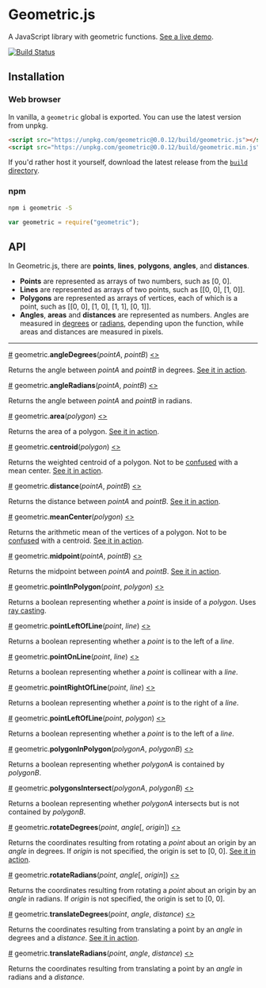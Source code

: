 # Geometric.js
A JavaScript library with geometric functions. [See a live demo](https://bl.ocks.org/harrystevens/c4eddfb97535e8e01643325cb43175ff).

[![Build Status](https://travis-ci.org/HarryStevens/geometric.svg?branch=master)](https://travis-ci.org/HarryStevens/geometric)

## Installation

### Web browser
In vanilla, a `geometric` global is exported. You can use the latest version from unpkg.
```html
<script src="https://unpkg.com/geometric@0.0.12/build/geometric.js"></script>
<script src="https://unpkg.com/geometric@0.0.12/build/geometric.min.js"></script>
```
If you'd rather host it yourself, download the latest release from the [`build` directory](https://github.com/HarryStevens/geometric/tree/master/build).

### npm

```bash
npm i geometric -S
```
```js
var geometric = require("geometric");
```

## API

In Geometric.js, there are <b>points</b>, <b>lines</b>, <b>polygons</b>, <b>angles</b>, and <b>distances</b>.
* <b>Points</b> are represented as arrays of two numbers, such as [0, 0].
* <b>Lines</b> are represented as arrays of two points, such as [[0, 0], [1, 0]].
* <b>Polygons</b> are represented as arrays of vertices, each of which is a point, such as [[0, 0], [1, 0], [1, 1], [0, 1]].
* <b>Angles</b>, <b>areas</b> and <b>distances</b> are represented as numbers. Angles are measured in [degrees](https://en.wikipedia.org/wiki/Degree_(angle)) or [radians](https://en.wikipedia.org/wiki/Radian), depending upon the function, while areas and distances are measured in pixels.

<hr />

<a name="angleDegrees" href="#angleDegrees">#</a> geometric.<b>angleDegrees</b>(<em>pointA</em>, <em>pointB</em>) [<>](https://github.com/HarryStevens/geometric/blob/master/src/angleDegrees.js "Source")

Returns the angle between <em>pointA</em> and <em>pointB</em> in degrees. [See it in action](https://bl.ocks.org/harrystevens/b212d3166a85aecb9d5fc61cf660de23).

<a name="angleRadians" href="#angleRadians">#</a> geometric.<b>angleRadians</b>(<em>pointA</em>, <em>pointB</em>) [<>](https://github.com/HarryStevens/geometric/blob/master/src/angleRadians.js "Source")

Returns the angle between <em>pointA</em> and <em>pointB</em> in radians.

<a name="area" href="#area">#</a> geometric.<b>area</b>(<em>polygon</em>) [<>](https://github.com/HarryStevens/geometric/blob/master/src/area.js "Source")

Returns the area of a polygon. [See it in action](https://bl.ocks.org/harrystevens/37287b23b345f394f8276dc87a9c2bc6).

<a name="centroid" href="#centroid">#</a> geometric.<b>centroid</b>(<em>polygon</em>) [<>](https://github.com/HarryStevens/geometric/blob/master/src/centroid.js "Source")

Returns the weighted centroid of a polygon. Not to be [confused](https://github.com/Turfjs/turf/issues/334) with a mean center. [See it in action](https://bl.ocks.org/harrystevens/37287b23b345f394f8276dc87a9c2bc6).

<a name="distance" href="#distance">#</a> geometric.<b>distance</b>(<em>pointA</em>, <em>pointB</em>) [<>](https://github.com/HarryStevens/geometric/blob/master/src/distance.js "Source")

Returns the distance between <em>pointA</em> and <em>pointB</em>. [See it in action](https://bl.ocks.org/harrystevens/c4eddfb97535e8e01643325cb43175ff).

<a name="meanCenter" href="#meanCenter">#</a> geometric.<b>meanCenter</b>(<em>polygon</em>) [<>](https://github.com/HarryStevens/geometric/blob/master/src/meanCenter.js "Source")

Returns the arithmetic mean of the vertices of a polygon. Not to be [confused](https://github.com/Turfjs/turf/issues/334) with a centroid. [See it in action](https://bl.ocks.org/harrystevens/37287b23b345f394f8276dc87a9c2bc6).

<a name="midpoint" href="#midpoint">#</a> geometric.<b>midpoint</b>(<em>pointA</em>, <em>pointB</em>) [<>](https://github.com/HarryStevens/geometric/blob/master/src/midpoint.js "Source")

Returns the midpoint between <em>pointA</em> and <em>pointB</em>. [See it in action](https://bl.ocks.org/harrystevens/c4eddfb97535e8e01643325cb43175ff).

<a name="pointInPolygon" href="#pointInPolygon">#</a> geometric.<b>pointInPolygon</b>(<em>point</em>, <em>polygon</em>) [<>](https://github.com/HarryStevens/geometric/blob/master/src/pointInPolygon.js "Source")

Returns a boolean representing whether a <em>point</em> is inside of a <em>polygon</em>. Uses [ray casting](https://en.wikipedia.org/wiki/Point_in_polygon#Ray_casting_algorithm).

<a name="pointLeftOfLine" href="#pointLeftOfLine">#</a> geometric.<b>pointLeftOfLine</b>(<em>point</em>, <em>line</em>) [<>](https://github.com/HarryStevens/geometric/blob/master/src/pointOnLine.js#L15 "Source")

Returns a boolean representing whether a <em>point</em> is to the left of a <em>line</em>.

<a name="pointOnLine" href="#pointOnLine">#</a> geometric.<b>pointOnLine</b>(<em>point</em>, <em>line</em>) [<>](https://github.com/HarryStevens/geometric/blob/master/src/pointOnLine.js#L21 "Source")

Returns a boolean representing whether a <em>point</em> is collinear with a <em>line</em>.

<a name="pointRightOfLine" href="#pointRightOfLine">#</a> geometric.<b>pointRightOfLine</b>(<em>point</em>, <em>line</em>) [<>](https://github.com/HarryStevens/geometric/blob/master/src/pointOnLine.js#L21 "Source")

Returns a boolean representing whether a <em>point</em> is to the right of a <em>line</em>.

<a name="pointLeftOfLine" href="#pointLeftOfLine">#</a> geometric.<b>pointLeftOfLine</b>(<em>point</em>, <em>polygon</em>) [<>](https://github.com/HarryStevens/geometric/blob/master/src/pointOnLine.js#L15 "Source")

Returns a boolean representing whether a <em>point</em> is to the left of a <em>line</em>.

<a name="polygonInPolygon" href="#polygonInPolygon">#</a> geometric.<b>polygonInPolygon</b>(<em>polygonA</em>, <em>polygonB</em>) [<>](https://github.com/HarryStevens/geometric/blob/master/src/polygonInPolygon.js "Source")

Returns a boolean representing whether <em>polygonA</em> is contained by <em>polygonB</em>.

<a name="polygonsIntersect" href="#polygonsIntersect">#</a> geometric.<b>polygonsIntersect</b>(<em>polygonA</em>, <em>polygonB</em>) [<>](https://github.com/HarryStevens/geometric/blob/master/src/pointsIntersect.js "Source")

Returns a boolean representing whether <em>polygonA</em> intersects but is not contained by <em>polygonB</em>.

<a name="rotateDegrees" href="#rotateDegrees">#</a> geometric.<b>rotateDegrees</b>(<em>point</em>, <em>angle</em>[, <em>origin</em>]) [<>](https://github.com/HarryStevens/geometric/blob/master/src/rotateDegrees.js "Source")

Returns the coordinates resulting from rotating a <em>point</em> about an origin by an <em>angle</em> in degrees. If <em>origin</em> is not specified, the origin is set to [0, 0]. [See it in action](https://bl.ocks.org/harrystevens/5fe49df19892c04dfb9883c217571409).

<a name="rotateRadians" href="#rotateRadians">#</a> geometric.<b>rotateRadians</b>(<em>point</em>, <em>angle</em>[, <em>origin</em>]) [<>](https://github.com/HarryStevens/geometric/blob/master/src/rotateRadians.js "Source")

Returns the coordinates resulting from rotating a <em>point</em> about an origin by an <em>angle</em> in radians. If <em>origin</em> is not specified, the origin is set to [0, 0].

<a name="translateDegrees" href="#translateDegrees">#</a> geometric.<b>translateDegrees</b>(<em>point</em>, <em>angle</em>, <em>distance</em>) [<>](https://github.com/HarryStevens/geometric/blob/master/src/translateDegrees.js "Source")

Returns the coordinates resulting from translating a point by an <em>angle</em> in degrees and a <em>distance</em>. [See it in action](https://bl.ocks.org/harrystevens/c4eddfb97535e8e01643325cb43175ff).

<a name="translateRadians" href="#translateRadians">#</a> geometric.<b>translateRadians</b>(<em>point</em>, <em>angle</em>, <em>distance</em>) [<>](https://github.com/HarryStevens/geometric/blob/master/src/translateRadians.js "Source")

Returns the coordinates resulting from translating a point by an <em>angle</em> in radians and a <em>distance</em>.